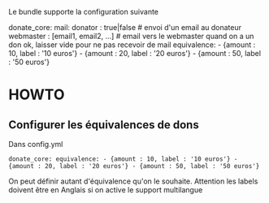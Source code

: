 Le bundle supporte la configuration suivante

donate_core:
  mail:
  	donator : true|false # envoi d'un email au donateur
  	webmaster : [email1, email2, ...] # email vers le webmaster quand on a un don ok, laisser vide pour ne pas recevoir de mail
    equivalence:
        - {amount : 10, label : '10 euros'}
        - {amount : 20, label : '20 euros'}
        - {amount : 50, label : '50 euros'}


# HOWTO

## Configurer les équivalences de dons

Dans config.yml

``
donate_core:
    equivalence:
        - {amount : 10, label : '10 euros'}
        - {amount : 20, label : '20 euros'}
        - {amount : 50, label : '50 euros'}
 ``

On peut définir autant d'équivalence qu'on le souhaite.
Attention les labels doivent être en Anglais si on active le support multilangue